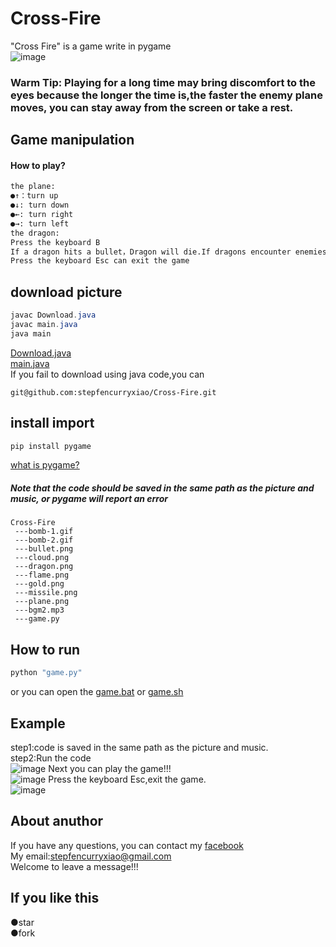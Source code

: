 # Cross-Fire
"Cross Fire" is a game write in pygame  
![image](https://github.com/stepfencurryxiao/Cross-Fire/blob/master/.github/pygame.jpg)
### Warm Tip: Playing for a long time may bring discomfort to the eyes because the longer the time is,the faster the enemy plane moves, you can stay away from the screen or take a rest.  
## Game manipulation  
#### How to play?  
```Python
the plane:  
●↑：turn up  
●↓: turn down  
●←: turn right  
●→: turn left  
the dragon:  
Press the keyboard B  
If a dragon hits a bullet，Dragon will die.If dragons encounter enemies，The enemy will die. 
Press the keyboard Esc can exit the game
```
## download picture
```java
javac Download.java  
javac main.java  
java main  
```
[Download.java](https://github.com/stepfencurryxiao/Cross-Fire/blob/master/download_picture/com/program/main/java/Download.java)  
[main.java](https://github.com/stepfencurryxiao/Cross-Fire/blob/master/download_picture/com/program/main/java/main.java)  
If you fail to download using java code,you can
```git
git@github.com:stepfencurryxiao/Cross-Fire.git
```

## install import  
```Python
pip install pygame
```
[what is pygame?](https://www.pygame.org)  
##### Note that the code should be saved in the same path as the picture and music, or pygame will report an error
```
Cross-Fire
 ---bomb-1.gif
 ---bomb-2.gif
 ---bullet.png
 ---cloud.png
 ---dragon.png
 ---flame.png
 ---gold.png
 ---missile.png
 ---plane.png
 ---bgm2.mp3
 ---game.py
```
## How to run
```python
python "game.py"  
```
or you can open the [game.bat](https://github.com/stepfencurryxiao/Cross-Fire/blob/master/game.bat) or [game.sh](https://github.com/stepfencurryxiao/Cross-Fire/blob/master/game.sh)
## Example  
step1:code is saved in the same path as the picture and music.  
step2:Run the code  
![image](https://github.com/stepfencurryxiao/Cross-Fire/blob/master/.github/run01.png)
Next you can play the game!!!  
![image](https://github.com/stepfencurryxiao/Cross-Fire/blob/master/.github/run02.png)
Press the keyboard Esc,exit the game.  
![image](https://github.com/stepfencurryxiao/Cross-Fire/blob/master/.github/run03.png)

## About anuthor
If you have any questions, you can contact my [facebook](https://www.facebook.com/xiao.stepfencurry.3)  
My email:stepfencurryxiao@gmail.com  
Welcome to leave a message!!!
  
## If you like this 
●star  
●fork








